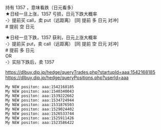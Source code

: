 持有 1357 ，意味看跌（日元看多）  
★日经一旦上涨，1357 亏损，日元下跌大概率  
-〉提前买 call，卖 put（远距离） [同 提前 多 日元 对冲]  
 \# 提前 空 日元  

★日经一旦下跌，1357 获利，日元上涨大概率  
-〉提前买 put，卖 call（远距离） [同 提前 空 日元 对冲]  
 \# 提前 多 日元  
OR  
-〉实际下跌后，卖 1357

https://dlbuy.dip.jp/hedge/queryTrades.php?startupId=aaa:1542168185
https://dlbuy.dip.jp/hedge/queryPositions.php?userId=aaa

```
My NEW positon: aaa:1542168185
My NEW positon: aaa:1540340043
My NEW positon: aaa:1539222662
My NEW positon: aaa:1534724944
My NEW positon: aaa:1531876503
My NEW positon: aaa:1529024402
My NEW positon: aaa:1526533744
My NEW positon: aaa:1525911426
My NEW positon: aaa:1523586422
```
